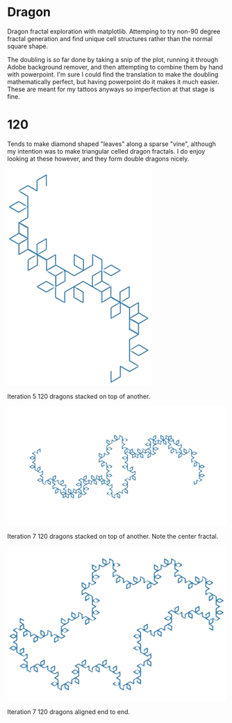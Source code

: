 # Dragon
Dragon fractal exploration with matplotlib.
Attemping to try non-90 degree fractal generation and
find unique cell structures rather than the normal square shape.

The doubling is so far done by taking a snip of the plot, running it through
Adobe background remover, and then attempting to combine them by hand with 
powerpoint. I'm sure I could find the translation to make the doubling 
mathematically perfect, but having powerpoint do it makes it much easier. 
These are meant for my tattoos anyways so imperfection at that stage is fine.

# 120
Tends to make diamond shaped "leaves" along a sparse "vine", although my intention
was to make triangular celled dragon fractals. I do enjoy looking at these however,
and they form double dragons nicely.

![Two 5th iteration 120s combined](media/120_5_overlay.PNG)

Iteration 5 120 dragons stacked on top of another.

![Two 7th iteration 120s combined](media/120_7_overlay.PNG)

Iteration 7 120 dragons stacked on top of another. Note the 
center fractal.


![Two 7th iteration 120s aligned](media/120_7_end_align.PNG)

Iteration 7 120 dragons aligned end to end.

